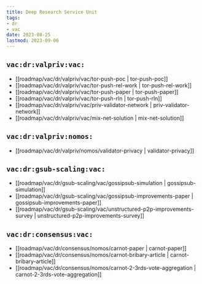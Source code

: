 ```yaml
---
title: Deep Research Service Unit
tags:
- dr
- vac
date: 2023-08-25
lastmod: 2023-09-06
---
```


## `vac:dr:valpriv:vac:`

* [[roadmap/vac/dr/valpriv/vac/tor-push-poc | tor-push-poc]]
* [[roadmap/vac/dr/valpriv/vac/tor-push-rel-work | tor-push-rel-work]]
* [[roadmap/vac/dr/valpriv/vac/tor-push-paper | tor-push-paper]]
* [[roadmap/vac/dr/valpriv/vac/tor-push-rln | tor-push-rln]]
* [[roadmap/vac/dr/valpriv/vac/priv-validator-network | priv-validator-network]]
* [[roadmap/vac/dr/valpriv/vac/mix-net-solution | mix-net-solution]]

## `vac:dr:valpriv:nomos:`

* [[roadmap/vac/dr/valpriv/nomos/validator-privacy | validator-privacy]]

## `vac:dr:gsub-scaling:vac:`

* [[roadmap/vac/dr/gsub-scaling/vac/gossipsub-simulation | gossipsub-simulation]]
* [[roadmap/vac/dr/gsub-scaling/vac/gossipsub-improvements-paper | gossipsub-improvements-paper]]
* [[roadmap/vac/dr/gsub-scaling/vac/unstructured-p2p-improvements-survey | unstructured-p2p-improvements-survey]]

## `vac:dr:consensus:vac:`

* [[roadmap/vac/dr/consensus/nomos/carnot-paper | carnot-paper]]
* [[roadmap/vac/dr/consensus/nomos/carnot-bribary-article | carnot-bribary-article]]
* [[roadmap/vac/dr/consensus/nomos/carnot-2-3rds-vote-aggregation | carnot-2-3rds-vote-aggregation]]
